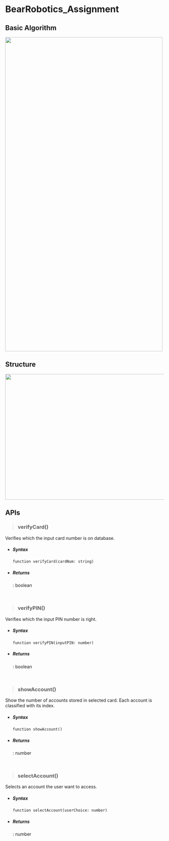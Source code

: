 # BearRobotics_Assignment  
## Basic Algorithm
<img src="https://user-images.githubusercontent.com/92581635/205820170-a78164ce-4b66-4d13-b32b-693bbce27500.png" width="500" height="1000"/>

## Structure
<img src="https://user-images.githubusercontent.com/92581635/205823061-3b60b729-7701-4e9c-858c-86e27c3d0caf.png" width="1000" height="400"/>


## APIs
  > ### verifyCard()
  Verifies which the input card number is on database.
  - ##### Syntax
    ```function verifyCard(cardNum: string)```
  - ##### Returns
    : boolean
  <br/>
   
  > ### verifyPIN()
  Verifies which the input PIN number is right.
  - ##### Syntax
    ```function verifyPIN(inputPIN: number)```
  - ##### Returns
    : boolean
  <br/>
    
  > ### showAccount()
  Show the number of accounts stored in selected card. Each account is classified with its index.
  - ##### Syntax
    ```function showAccount()```
  - ##### Returns
    : number
  <br/>
    
  > ### selectAccount()
  Selects an account the user want to access.
  - ##### Syntax
    ```function selectAccount(userChoice: number)```
  - ##### Returns
    : number
  <br/>
  
  
